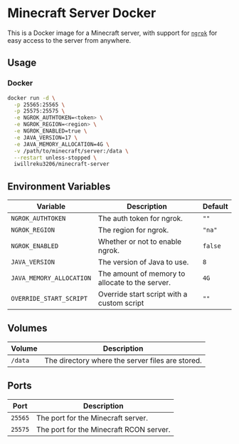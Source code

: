 # Minecraft Server Docker

This is a Docker image for a Minecraft server, with support for [`ngrok`](https://ngrok.com/) for easy access to the server from anywhere.

## Usage

### Docker

```bash
docker run -d \
  -p 25565:25565 \
  -p 25575:25575 \
  -e NGROK_AUTHTOKEN=<token> \
  -e NGROK_REGION=<region> \
  -e NGROK_ENABLED=true \
  -e JAVA_VERSION=17 \
  -e JAVA_MEMORY_ALLOCATION=4G \
  -v /path/to/minecraft/server:/data \
  --restart unless-stopped \
  iwillreku3206/minecraft-server
```

## Environment Variables
| Variable | Description | Default |
| --- | --- | --- |
| `NGROK_AUTHTOKEN` | The auth token for ngrok. | `""` |
| `NGROK_REGION` | The region for ngrok. | `"na"` |
| `NGROK_ENABLED` | Whether or not to enable ngrok. | `false` |
| `JAVA_VERSION` | The version of Java to use. | `8` |
| `JAVA_MEMORY_ALLOCATION` | The amount of memory to allocate to the server. | `4G` |
| `OVERRIDE_START_SCRIPT` | Override start script with a custom script | `""`|

## Volumes
| Volume | Description |
| --- | --- |
| `/data` | The directory where the server files are stored. |

## Ports
| Port | Description |
| --- | --- |
| `25565` | The port for the Minecraft server. |
| `25575` | The port for the Minecraft RCON server. |
